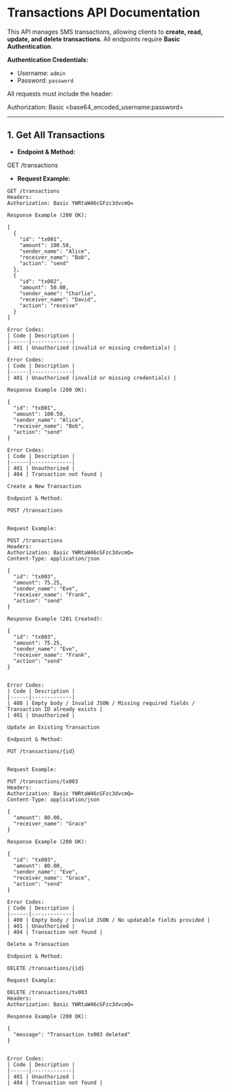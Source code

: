 # Transactions API Documentation

This API manages SMS transactions, allowing clients to **create, read, update, and delete transactions**. All endpoints require **Basic Authentication**.

**Authentication Credentials:**  
- Username: `admin`  
- Password: `password`  

All requests must include the header:  

Authorization: Basic <base64_encoded_username:password>


---

## 1. Get All Transactions

- **Endpoint & Method:**

GET /transactions


- **Request Example:**  
```http
GET /transactions
Headers:
Authorization: Basic YWRtaW46cGFzc3dvcmQ=

Response Example (200 OK):

[
  {
    "id": "tx001",
    "amount": 100.50,
    "sender_name": "Alice",
    "receiver_name": "Bob",
    "action": "send"
  },
  {
    "id": "tx002",
    "amount": 50.00,
    "sender_name": "Charlie",
    "receiver_name": "David",
    "action": "receive"
  }
]

Error Codes:
| Code | Description |
|------|-------------|
| 401 | Unauthorized (invalid or missing credentials) |

Error Codes:
| Code | Description |
|------|-------------|
| 401 | Unauthorized (invalid or missing credentials) |

Response Example (200 OK):

{
  "id": "tx001",
  "amount": 100.50,
  "sender_name": "Alice",
  "receiver_name": "Bob",
  "action": "send"
}

Error Codes:
| Code | Description |
|------|-------------|
| 401 | Unauthorized |
| 404 | Transaction not found |

Create a New Transaction

Endpoint & Method:

POST /transactions


Request Example:

POST /transactions
Headers:
Authorization: Basic YWRtaW46cGFzc3dvcmQ=
Content-Type: application/json

{
  "id": "tx003",
  "amount": 75.25,
  "sender_name": "Eve",
  "receiver_name": "Frank",
  "action": "send"
}

Response Example (201 Created):

{
  "id": "tx003",
  "amount": 75.25,
  "sender_name": "Eve",
  "receiver_name": "Frank",
  "action": "send"
}


Error Codes:
| Code | Description |
|------|-------------|
| 400 | Empty body / Invalid JSON / Missing required fields / Transaction ID already exists |
| 401 | Unauthorized |

Update an Existing Transaction

Endpoint & Method:

PUT /transactions/{id}


Request Example:

PUT /transactions/tx003
Headers:
Authorization: Basic YWRtaW46cGFzc3dvcmQ=
Content-Type: application/json

{
  "amount": 80.00,
  "receiver_name": "Grace"
}

Response Example (200 OK):

{
  "id": "tx003",
  "amount": 80.00,
  "sender_name": "Eve",
  "receiver_name": "Grace",
  "action": "send"
}

Error Codes:
| Code | Description |
|------|-------------|
| 400 | Empty body / Invalid JSON / No updatable fields provided |
| 401 | Unauthorized |
| 404 | Transaction not found |

Delete a Transaction

Endpoint & Method:

DELETE /transactions/{id}

Request Example:

DELETE /transactions/tx003
Headers:
Authorization: Basic YWRtaW46cGFzc3dvcmQ=

Response Example (200 OK):

{
  "message": "Transaction tx003 deleted"
}


Error Codes:
| Code | Description |
|------|-------------|
| 401 | Unauthorized |
| 404 | Transaction not found |
